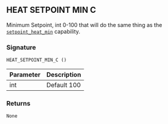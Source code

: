 ## HEAT SETPOINT MIN C

Minimum Setpoint, int 0-100 that will do the same thing as the [`setpoint_heat_min`][1] capability.


### Signature

`HEAT_SETPOINT_MIN_C ()`


| Parameter | Description |
| --- | --- |
| int | Default 100 |


### Returns

`None`

[1]:	https://snap-one.github.io/docs-driverworks-proxyprotocol/#thermostat-capabilities